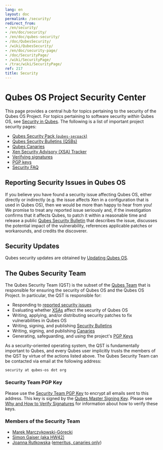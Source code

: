 ```yaml
---
lang: en
layout: doc
permalink: /security/
redirect_from:
- /en/security/
- /en/doc/security/
- /en/doc/qubes-security/
- /doc/QubesSecurity/
- /wiki/QubesSecurity/
- /en/doc/security-page/
- /doc/SecurityPage/
- /wiki/SecurityPage/
- /trac/wiki/SecurityPage/
ref: 217
title: Security
---
```


# Qubes OS Project Security Center

This page provides a central hub for topics pertaining to the security of the Qubes OS Project.
For topics pertaining to software security *within* Qubes OS, see [Security in Qubes](/doc/#security-in-qubes).
The following is a list of important project security pages:

- [Qubes Security Pack (`qubes-secpack`)](/security/pack/)
- [Qubes Security Bulletins (QSBs)](/security/bulletins/)
- [Qubes Canaries](/security/canaries/)
- [Xen Security Advisory (XSA) Tracker](/security/xsa/)
- [Verifying signatures](/security/verifying-signatures/)
- [PGP keys](https://keys.qubes-os.org/keys/)
- [Security FAQ](/faq/#general--security)

## Reporting Security Issues in Qubes OS

If you believe you have found a security issue affecting Qubes OS, either directly or indirectly (e.g. the issue affects Xen in a configuration that is used in Qubes OS), then we would be more than happy to hear from you!
We promise to treat any reported issue seriously and, if the investigation confirms that it affects Qubes, to patch it within a reasonable time and release a public [Qubes Security Bulletin](/security/bulletins/) that describes the issue, discusses the potential impact of the vulnerability, references applicable patches or workarounds, and credits the discoverer.

## Security Updates

Qubes security updates are obtained by [Updating Qubes OS](/doc/updating-qubes-os/).

## The Qubes Security Team

The Qubes Security Team (QST) is the subset of the [Qubes Team](/team/) that is responsible for ensuring the security of Qubes OS and the Qubes OS Project.
In particular, the QST is responsible for:

- Responding to [reported security issues](#reporting-security-issues-in-qubes-os)
- Evaluating whether [XSAs](/security/xsa/) affect the security of Qubes OS
- Writing, applying, and/or distributing security patches to fix vulnerabilities in Qubes OS
- Writing, signing, and publishing [Security Bulletins](/security/bulletins/)
- Writing, signing, and publishing [Canaries](/security/canaries/)
- Generating, safeguarding, and using the project's [PGP Keys](https://keys.qubes-os.org/keys/)

As a security-oriented operating system, the QST is fundamentally important to Qubes, and every Qubes user implicitly trusts the members of the QST by virtue of the actions listed above.
The Qubes Security Team can be contacted via email at the following address:

```
security at qubes-os dot org
```

### Security Team PGP Key

Please use the [Security Team PGP Key](https://keys.qubes-os.org/keys/qubes-os-security-team-key.asc) to encrypt all emails sent to this address.
This key is signed by the [Qubes Master Signing Key](https://keys.qubes-os.org/keys/qubes-master-signing-key.asc).
Please see [Why and How to Verify Signatures](/security/verifying-signatures/) for information about how to verify these keys.

### Members of the Security Team

- [Marek Marczykowski-Górecki](/team/#marek-marczykowski-górecki)
- [Simon Gaiser (aka HW42)](/team/#simon-gaiser-aka-hw42)
- [Joanna Rutkowska](/team/#joanna-rutkowska) ([emeritus, canaries only](/news/2018/11/05/qubes-security-team-update/))

